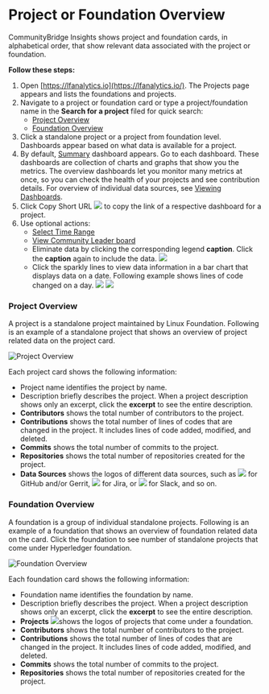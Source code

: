 # Project or Foundation Overview

CommunityBridge Insights shows project and foundation cards, in alphabetical order, that show relevant data associated with the project or foundation.

**Follow these steps:**

1. Open [https://lfanalytics.io](https://lfanalytics.io/). The Projects page appears and lists the foundations and projects.
2. Navigate to a project or foundation card or type a project/foundation name in the **Search for a project** filed for quick search:
   * [Project Overview](project-or-foundation-overview.md#project-overview)
   * [Foundation Overview](project-or-foundation-overview.md#foundation-overview)
3. Click a standalone project or a project from foundation level. Dashboards appear based on what data is available for a project.
4. By default, [Summary](viewing-dashboards/summary.md) dashboard appears. Go to each dashboard. These dashboards are collection of charts and graphs that show you the metrics. The overview dashboards let you monitor many metrics at once, so you can check the health of your projects and see contribution details. For overview of individual data sources, see [Viewing Dashboards](viewing-dashboards/).
5. Click Copy Short URL ![](../../.gitbook/assets/copy-short-url.png) to copy the link of a respective dashboard for a project.
6. Use optional actions:
   * [Select Time Range](filtering-data/select-time-range.md)
   * [View Community Leader board](viewing-dashboards/community-leader-board/)
   * Eliminate data by clicking the corresponding legend **caption**. Click the **caption** again to include the data.  ![](../../.gitbook/assets/exclude-data.png)
   * Click the sparkly lines to view data information in a bar chart that displays data on a date. Following example shows lines of code changed on a day.   ![](../../.gitbook/assets/sparkly-line.png) ![](../../.gitbook/assets/sparkly-line-expanded.png) 

### Project Overview

A project is a standalone project maintained by Linux Foundation. Following is an example of a standalone project that shows an overview of project related data on the project card.

![Project Overview](../../.gitbook/assets/project-overview.png)

Each project card shows the following information:

* Project name identifies the project by name.
* Description briefly describes the project. When a project description shows only an excerpt, click the **excerpt** to see the entire description.
* **Contributors** shows the total number of contributors to the project.
* **Contributions** shows the total number of lines of codes that are changed in the project. It includes lines of code added, modified, and deleted.
* **Commits** shows the total number of commits to the project.
* **Repositories** shows the total number of repositories created for the project.
* **Data Sources** shows the logos of different data sources, such as ![](../../.gitbook/assets/18088261.png) for GitHub and/or Gerrit, ![](../../.gitbook/assets/18088260.png) for Jira, or ![](../../.gitbook/assets/18088259.png) for Slack, and so on.

### Foundation Overview

A foundation is a group of individual standalone projects. Following is an example of a foundation that shows an overview of foundation related data on the card. Click the foundation to see number of standalone projects that come under Hyperledger foundation.

![Foundation Overview](../../.gitbook/assets/foundation-overview.png)

Each foundation card shows the following information:

* Foundation name identifies the foundation by name.
* Description briefly describes the project. When a project description shows only an excerpt, click the **excerpt** to see the entire description.
* **Projects** ![](../../.gitbook/assets/18088267.png)shows the logos of projects that come under a foundation.
* **Contributors** shows the total number of contributors to the project.
* **Contributions** shows the total number of lines of codes that are changed in the project. It includes lines of code added, modified, and deleted.
* **Commits** shows the total number of commits to the project.
* **Repositories** shows the total number of repositories created for the project.

